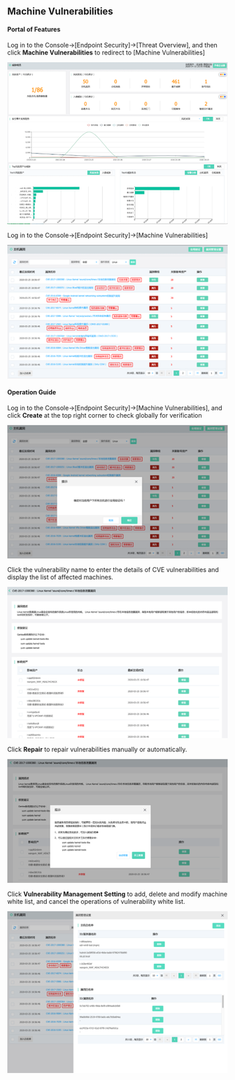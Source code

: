 ## Machine Vulnerabilities

#### Portal of Features

Log in to the Console->[Endpoint Security]->[Threat Overview], and then click **Machine Vulnerabilities** to redirect to [Machine Vulnerabilities]

![](../../../../image/Endpoint-Security/overview1.png)

Log in to the Console->[Endpoint Security]->[Machine Vulnerabilities]

![](../../../../image/Endpoint-Security/hostvul1.png)

#### Operation Guide

Log in to the Console->[Endpoint Security]->[Machine Vulnerabilities], and click **Create** at the top right corner to check globally for verification

![](../../../../image/Endpoint-Security/hostvul3.png)

Click the vulnerability name to enter the details of CVE vulnerabilities and display the list of affected machines.

![](../../../../image/Endpoint-Security/hostvul4.png)

Click **Repair** to repair vulnerabilities manually or automatically.

![](../../../../image/Endpoint-Security/hostvul5.png)

Click **Vulnerability Management Setting** to add, delete and modify machine white list, and cancel the operations of vulnerability white list.

![](../../../../image/Endpoint-Security/hostvul2.png)



